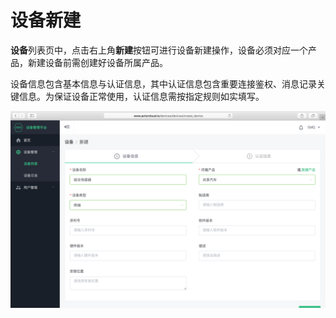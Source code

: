 # 设备新建

**设备**列表页中，点击右上角**新建**按钮可进行设备新建操作，设备必须对应一个产品，新建设备前需创建好设备所属产品。

设备信息包含基本信息与认证信息，其中认证信息包含重要连接鉴权、消息记录关键信息。为保证设备正常使用，认证信息需按指定规则如实填写。

![](/assets/device_create_step_one.png)

